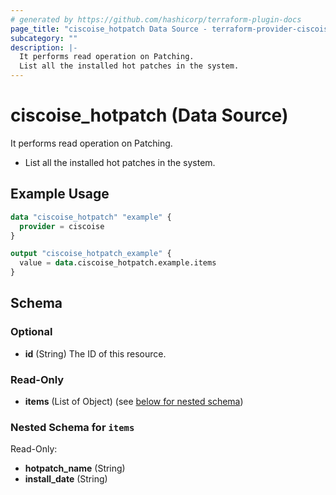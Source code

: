 ```yaml
---
# generated by https://github.com/hashicorp/terraform-plugin-docs
page_title: "ciscoise_hotpatch Data Source - terraform-provider-ciscoise"
subcategory: ""
description: |-
  It performs read operation on Patching.
  List all the installed hot patches in the system.
---
```


# ciscoise_hotpatch (Data Source)

It performs read operation on Patching.

- List all the installed hot patches in the system.

## Example Usage

```terraform
data "ciscoise_hotpatch" "example" {
  provider = ciscoise
}

output "ciscoise_hotpatch_example" {
  value = data.ciscoise_hotpatch.example.items
}
```

<!-- schema generated by tfplugindocs -->
## Schema

### Optional

- **id** (String) The ID of this resource.

### Read-Only

- **items** (List of Object) (see [below for nested schema](#nestedatt--items))

<a id="nestedatt--items"></a>
### Nested Schema for `items`

Read-Only:

- **hotpatch_name** (String)
- **install_date** (String)


